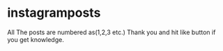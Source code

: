 # instagramposts
All The posts are numbered as(1,2,3 etc.) Thank you and hit like button if you get knowledge.
